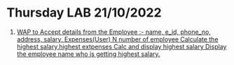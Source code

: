 # Thursday LAB 21/10/2022
1. [WAP to Accept details from the Employee :- name, e_id, phone_no, address, salary, Expenses(User) N number of employee Calculate the highest salary,highest extpenses Calc and display highest salary Display the employee name who is getting highest salary.](./employeeSalaryExpenses/)